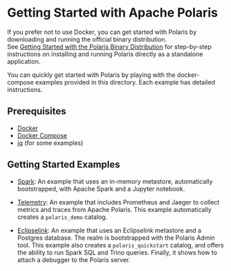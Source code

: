 <!--
  Licensed to the Apache Software Foundation (ASF) under one
  or more contributor license agreements.  See the NOTICE file
  distributed with this work for additional information
  regarding copyright ownership.  The ASF licenses this file
  to you under the Apache License, Version 2.0 (the
  "License"); you may not use this file except in compliance
  with the License.  You may obtain a copy of the License at
 
   http://www.apache.org/licenses/LICENSE-2.0
 
  Unless required by applicable law or agreed to in writing,
  software distributed under the License is distributed on an
  "AS IS" BASIS, WITHOUT WARRANTIES OR CONDITIONS OF ANY
  KIND, either express or implied.  See the License for the
  specific language governing permissions and limitations
  under the License.
-->

# Getting Started with Apache Polaris

If you prefer not to use Docker, you can get started with Polaris by downloading and running the official binary distribution.  
See [Getting Started with the Polaris Binary Distribution](getting-started-binary.md) for step-by-step instructions on installing and running Polaris directly as a standalone application.

You can quickly get started with Polaris by playing with the docker-compose examples provided in
this directory. Each example has detailed instructions.

## Prerequisites

- [Docker](https://docs.docker.com/get-docker/)
- [Docker Compose](https://docs.docker.com/compose/install/) 
- [jq](https://stedolan.github.io/jq/download/) (for some examples)

## Getting Started Examples

- [Spark](spark): An example that uses an in-memory metastore, automatically bootstrapped, with
  Apache Spark and a Jupyter notebook.

- [Telemetry](telemetry): An example that includes Prometheus and Jaeger to collect metrics and
  traces from Apache Polaris. This example automatically creates a `polaris_demo` catalog.

- [Eclipselink](eclipselink): An example that uses an Eclipselink metastore and a Postgres
  database. The realm is bootstrapped with the Polaris Admin tool. This example also creates a
  `polaris_quickstart` catalog, and offers the ability to run Spark SQL and Trino queries. Finally, it shows how to
  attach a debugger to the Polaris server.
